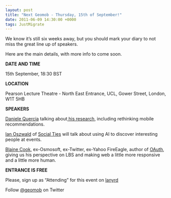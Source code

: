 ```yaml
--- 
layout: post
title: "Next Geomob - Thursday, 15th of September!"
date: 2011-06-09 14:30:00 +0000
tags: JustMigrate
---
```

We know it’s still six weeks away, but you should mark your diary to not miss the great line up of speakers.

Here are the main details, with more info to come soon.

**DATE AND TIME**

15th September, 18:30 BST

**LOCATION**

Pearson Lecture Theatre - North East Entrance, UCL, Gower Street, London, W1T 5HB

**SPEAKERS**

[Daniele Quercia](http://twitter.com/#!/danielequercia) talking about[ his research](http://mobblog.cs.ucl.ac.uk/%20), including rethinking mobile recommendations.

[Ian Oszwald](http://ianozsvald.com/) of [Social Ties](http://socialtiesapp.com/) will talk about using AI to discover interesting people at events.

[Blaine Cook](http://romeda.org/), ex-Osmosoft, ex-Twitter, ex-Yahoo FireEagle, author of [OAuth](http://oauth.net/), giving us his perspective on LBS and making web a little more responsive and a little more human.

**ENTRANCE IS FREE**

Please, sign up as “Attending” for this event on [lanyrd](http://lanyrd.com/2011/geomob-september/)

Follow [@geomob](http://twitter.com/#!/geomob) on Twitter